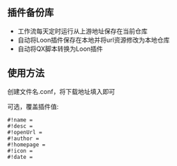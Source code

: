 ## 插件备份库
* 工作流每天定时运行从上游地址保存在当前仓库
* 自动将Loon插件保存在本地并将url资源修改为本地仓库
* 自动将QX脚本转换为Loon插件

## 使用方法
创建文件名.conf，将下载地址填入即可

可选，覆盖插件值:
```
#!name = 
#!desc = 
#!openUrl = 
#!author = 
#!homepage =
#!icon = 
#!date = 
```